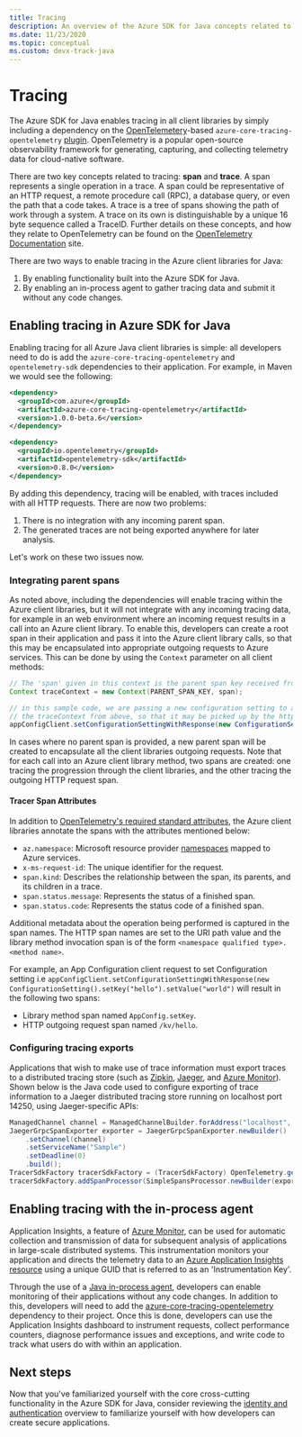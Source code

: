 ```yaml
---
title: Tracing
description: An overview of the Azure SDK for Java concepts related to tracing
ms.date: 11/23/2020
ms.topic: conceptual
ms.custom: devx-track-java
---
```


# Tracing

The Azure SDK for Java enables tracing in all client libraries by simply including a dependency on the [OpenTelemetery](https://opentelemetry.io/)-based `azure-core-tracing-opentelemetry` [plugin](https://github.com/Azure/azure-sdk-for-java/tree/master/sdk/core/azure-core-tracing-opentelemetry#azure-tracing-opentelemetry-client-library-for-java). OpenTelemetry is a popular open-source observability framework for generating, capturing, and collecting telemetry data for cloud-native software.

There are two key concepts related to tracing: **span** and **trace**. A span represents a single operation in a trace. A span could be representative of an HTTP request, a remote procedure call (RPC), a database query, or even the path that a code takes. A trace is a tree of spans showing the path of work through a system. A trace on its own is distinguishable by a unique 16 byte sequence called a TraceID. Further details on these concepts, and how they relate to OpenTelemetry can be found on the [OpenTelemetry Documentation](https://opentelemetry.io/docs/) site.

There are two ways to enable tracing in the Azure client libraries for Java:

1. By enabling functionality built into the Azure SDK for Java.
2. By enabling an in-process agent to gather tracing data and submit it without any code changes.

## Enabling tracing in Azure SDK for Java

Enabling tracing for all Azure Java client libraries is simple: all developers need to do is add the `azure-core-tracing-opentelemetry` and `opentelemetry-sdk` dependencies to their application. For example, in Maven we would see the following:

```xml
<dependency>
  <groupId>com.azure</groupId>
  <artifactId>azure-core-tracing-opentelemetry</artifactId>
  <version>1.0.0-beta.6</version>
</dependency>

<dependency>
  <groupId>io.opentelemetry</groupId>
  <artifactId>opentelemetry-sdk</artifactId>
  <version>0.8.0</version>
</dependency>
```

By adding this dependency, tracing will be enabled, with traces included with all HTTP requests. There are now two problems:

1. There is no integration with any incoming parent span.
2. The generated traces are not being exported anywhere for later analysis.

Let's work on these two issues now.

### Integrating parent spans

As noted above, including the dependencies will enable tracing within the Azure client libraries, but it will not integrate with any incoming tracing data, for example in an web environment where an incoming request results in a call into an Azure client library. To enable this, developers can create a root span in their application and pass it into the Azure client library calls, so that this may be encapsulated into appropriate outgoing requests to Azure services. This can be done by using the `Context` parameter on all client methods:

```java
// The 'span' given in this context is the parent span key received from the incoming request
Context traceContext = new Context(PARENT_SPAN_KEY, span);

// in this sample code, we are passing a new configuration setting to a service, but also including
// the traceContext from above, so that it may be picked up by the http transport and included as appropriate.
appConfigClient.setConfigurationSettingWithResponse(new ConfigurationSetting().setKey("hello").setValue("world"), true, traceContext);
```

In cases where no parent span is provided, a new parent span will be created to encapsulate all the client libraries outgoing requests. Note that for each call into an Azure client library method, two spans are created: one tracing the progression through the client libraries, and the other tracing the outgoing HTTP request span.

#### Tracer Span Attributes

In addition to [OpenTelemetry's required standard attributes](https://github.com/open-telemetry/opentelemetry-specification/blob/e9340d74f1ba0b651b3581d6bd5df6a92b772e18/semantic-conventions.md), the Azure client libraries annotate the spans with the attributes mentioned below:

* `az.namespace`: Microsoft resource provider [namespaces](https://docs.microsoft.com/en-us/azure/azure-resource-manager/management/azure-services-resource-providers) mapped to Azure services.
* `x-ms-request-id`: The unique identifier for the request.
* `span.kind`: Describes the relationship between the span, its parents, and its children in a trace.
* `span.status.message`: Represents the status of a finished span.
* `span.status.code`: Represents the status code of a finished span.

Additional metadata about the operation being performed is captured in the span names. The HTTP span names are set to the URI path value and the library method invocation span is of the form `<namespace qualified type>.<method name>`.

For example, an App Configuration client request to set Configuration setting i.e `appConfigClient.setConfigurationSettingWithResponse(new ConfigurationSetting().setKey("hello").setValue("world")` will result in the following two spans:

* Library method span named `AppConfig.setKey`.
* HTTP outgoing request span named `/kv/hello`.

### Configuring tracing exports

Applications that wish to make use of trace information must export traces to a distributed tracing store (such as [Zipkin](https://zipkin.io/), [Jaeger](https://www.jaegertracing.io/), and [Azure Monitor](https://github.com/Azure/azure-sdk-for-java/tree/master/sdk/monitor/microsoft-opentelemetry-exporter-azuremonitor#azure-monitor-opentelemetry-exporter-client-library-for-java)). Shown below is the Java code used to configure exporting of trace information to a Jaeger distributed tracing store running on localhost port 14250, using Jaeger-specific APIs:

```java
ManagedChannel channel = ManagedChannelBuilder.forAddress("localhost", 14250).usePlaintext().build();
JaegerGrpcSpanExporter exporter = JaegerGrpcSpanExporter.newBuilder()
    .setChannel(channel)
    .setServiceName("Sample")
    .setDeadline(0)
    .build();
TracerSdkFactory tracerSdkFactory = (TracerSdkFactory) OpenTelemetry.getTracerFactory();
tracerSdkFactory.addSpanProcessor(SimpleSpansProcessor.newBuilder(exporter).build());
```

## Enabling tracing with the in-process agent

Application Insights, a feature of [Azure Monitor](https://docs.microsoft.com/azure/azure-monitor/overview), can be used for automatic collection and transmission of data for subsequent analysis of applications in large-scale distributed systems. This instrumentation monitors your application and directs the telemetry data to an [Azure Application Insights resource](https://docs.microsoft.com/azure/azure-monitor/app/app-insights-overview) using a unique GUID 
that is referred to as an 'Instrumentation Key'. 

Through the use of a [Java in-process agent](https://docs.microsoft.com/azure/azure-monitor/app/java-in-process-agent), developers can enable monitoring of their applications without any code changes. In addition to this, developers will need to add the [azure-core-tracing-opentelemetry](https://github.com/Azure/azure-sdk-for-java/tree/master/sdk/core/azure-core-tracing-opentelemetry#azure-tracing-opentelemetry-client-library-for-java) dependency to their project. Once this is done, developers can use the Application Insights dashboard to instrument requests, collect performance counters, diagnose performance issues and exceptions, and write code to track what users do with within an application.

## Next steps

Now that you've familiarized yourself with the core cross-cutting functionality in the Azure SDK for Java, consider reviewing the [identity and authentication](identity_overview.md) overview to familiarize yourself with how developers can create secure applications. 
